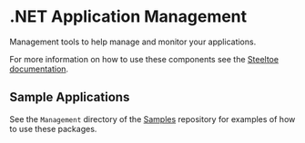 # .NET Application Management

Management tools to help manage and monitor your applications.

For more information on how to use these components see the [Steeltoe documentation](https://steeltoe.io/).

## Sample Applications

See the `Management` directory of the [Samples](https://github.com/SteeltoeOSS/Samples) repository for examples of how to use these packages.
